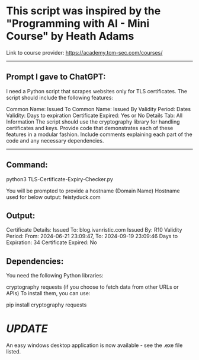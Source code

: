# This script was inspired by the "Programming with AI - Mini Course" by Heath Adams
Link to course provider: https://academy.tcm-sec.com/courses/

---

## Prompt I gave to ChatGPT:

I need a Python script that scrapes websites only for TLS certificates. The script should include the following features:

Common Name: Issued To
Common Name: Issued By
Validity Period: Dates
Validity: Days to expiration
Certificate Expired: Yes or No
Details Tab: All Information
The script should use the cryptography library for handling certificates and keys. Provide code that demonstrates each of these features in a modular fashion. Include comments explaining each part of the code and any necessary dependencies.

---

## Command:
python3 TLS-Certificate-Expiry-Checker.py

You will be prompted to provide a hostname (Domain Name)
Hostname used for below output: feistyduck.com

## Output:
Certificate Details:
Issued To: blog.ivanristic.com
Issued By: R10
Validity Period: From: 2024-06-21 23:09:47, To: 2024-09-19 23:09:46
Days to Expiration: 34
Certificate Expired: No

## Dependencies:
You need the following Python libraries:

cryptography
requests (if you choose to fetch data from other URLs or APIs)
To install them, you can use:

pip install cryptography requests

# ***UPDATE***
An easy windows desktop application is now available - see the .exe file listed.
